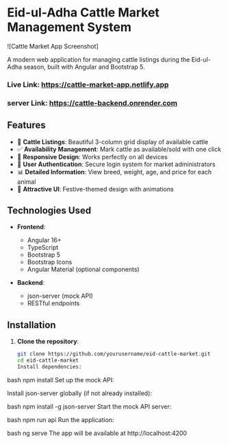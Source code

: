 # Eid-ul-Adha Cattle Market Management System

![Cattle Market App Screenshot]

A modern web application for managing cattle listings during the Eid-ul-Adha season, built with Angular and Bootstrap 5.
### Live Link: https://cattle-market-app.netlify.app
### server Link: https://cattle-backend.onrender.com

## Features

- 🐂 **Cattle Listings**: Beautiful 3-column grid display of available cattle
- ✅ **Availability Management**: Mark cattle as available/sold with one click
- 📱 **Responsive Design**: Works perfectly on all devices
- 🔐 **User Authentication**: Secure login system for market administrators
- 📊 **Detailed Information**: View breed, weight, age, and price for each animal
- 🎨 **Attractive UI**: Festive-themed design with animations

## Technologies Used

- **Frontend**:

  - Angular 16+
  - TypeScript
  - Bootstrap 5
  - Bootstrap Icons
  - Angular Material (optional components)

- **Backend**:
  - json-server (mock API)
  - RESTful endpoints

## Installation

1. **Clone the repository**:
   ```bash
   git clone https://github.com/yourusername/eid-cattle-market.git
   cd eid-cattle-market
   Install dependencies:
   ```

bash
npm install
Set up the mock API:

Install json-server globally (if not already installed):

bash
npm install -g json-server
Start the mock API server:

bash
npm run api
Run the application:

bash
ng serve
The app will be available at http://localhost:4200
